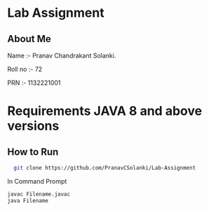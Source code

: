 
# Lab Assignment 

## About Me

Name :- Pranav Chandrakant Solanki.

Roll no :- 72

PRN :- 1132221001

# Requirements JAVA 8 and above versions


## How to Run 


```bash
  git clone https://github.com/PranavCSolanki/Lab-Assignment
```
In Command Prompt
```bash
javac Filename.javac
java Filename
```



